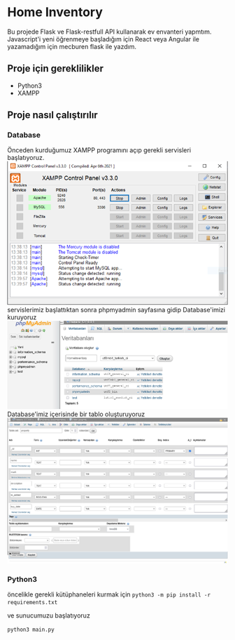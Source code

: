 # Home Inventory

Bu projede Flask ve Flask-restfull API kullanarak ev envanteri yapmtım. Javascript'i yeni öğrenmeye başladığım için React veya Angular ile yazamadığım için mecburen flask ile yazdım.

## Proje için gereklilikler
* Python3
* XAMPP

## Proje nasıl çalıştırılır

### Database
Önceden kurduğumuz XAMPP programını açıp gerekli servisleri başlatıyoruz.
![](screenshots/servisler.png "Servisler")
servislerimiz başlattıktan sonra phpmyadmin sayfasına gidip Database'imizi kuruyoruz
![](screenshots/Createdatabase.png "Create Database")
Database'imiz içerisinde bir tablo oluşturuyoruz
![](screenshots/CreateTable.png "Create Table")

### Python3

öncelikle gerekli kütüphaneleri kurmak için
```python3 -m pip install -r requirements.txt```

ve sunucumuzu başlatıyoruz

```python3 main.py```


